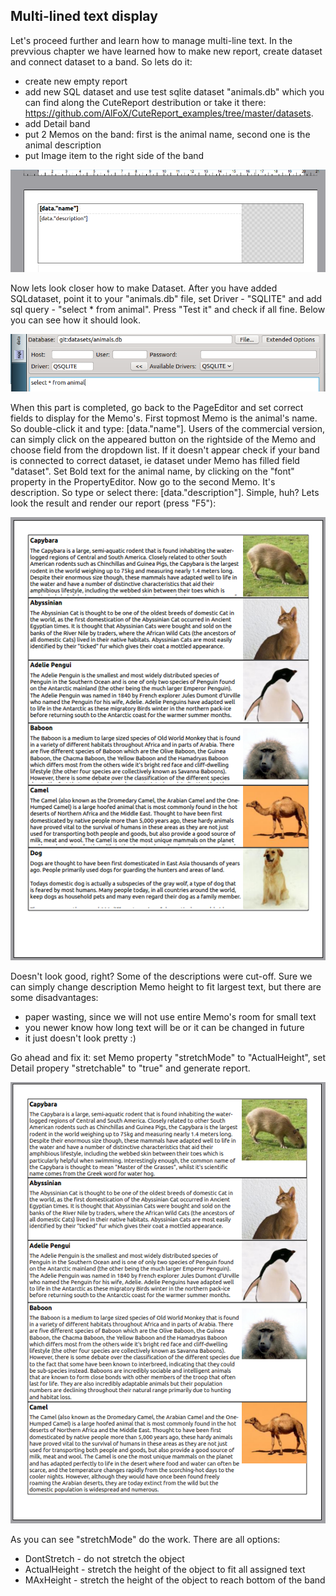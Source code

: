 Multi-lined text display
------

Let's proceed further and learn how to manage multi-line text. In the prevvious chapter we have learned how to make new report, create dataset and connect dataset to a band. So lets do it:
* create new empty report
* add new SQL dataset and use test sqlite dataset "animals.db" which you can find along the CuteReport destribution or take it there: https://github.com/AlFoX/CuteReport_examples/tree/master/datasets. 
* add Detail band
* put 2 Memos on the band: first is the animal name, second one is the animal description
* put Image item to the right side of the band

![TemplateReady]

Now lets look closer how to make Dataset. After you have added SQLdataset, point it to your "animals.db" file, set Driver - "SQLITE" and add sql query - "select * from animal". Press "Test it" and check if all fine. Below you can see how it should look.

![Dataset]

When this part is completed, go back to the PageEditor and set correct fields to display for the Memo's. First topmost Memo is the animal's name. So double-click it and type: [data."name"]. Users of the commercial version, can simply click on the appeared button on the rightside of the Memo and choose field from the dropdown list. If it doesn't appear check if your band is connected to correct dataset, ie dataset under Memo has filled field "dataset". Set Bold text for the animal name, by clicking on the "font" property in the PropertyEditor. Now go to the second Memo. It's description. So type or select there: [data."description"]. Simple, huh? Lets look the result and render our report (press "F5"):

![WrongExample]

Doesn't look good, right? Some of the descriptions were cut-off. Sure we can simply change description Memo height to fit largest text, but there are some disadvantages: 
* paper wasting, since we will not use entire Memo's room for small text
* you newer know how long text will be or it can be changed in future
* it just doesn't look pretty :)

Go ahead and fix it: set Memo property "stretchMode" to "ActualHeight", set Detail propery "stretchable" to "true" and generate report.

![CorrectExample]

As you can see "stretchMode" do the work. There are all options:
* DontStretch - do not stretch the object
* ActualHeight - stretch the height of the object to fit all assigned text
* MAxHeight - stretch the height of the object to reach bottom of the band

[TemplateReady]:../images/multiline_text1.png
[Dataset]:../images/multiline_text2.png
[WrongExample]:../images/multiline_text3.png
[CorrectExample]:../images/multiline_text4.png
